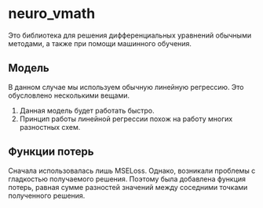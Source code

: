 # neuro_vmath

Это библиотека для решения дифференциальных уравнений обычными методами, а также при помощи машинного обучения.

## Модель

В данном случае мы используем обычную линейную регрессию. Это обусловлено несколькими вещами.
1) Данная модель будет работать быстро.
2) Принцип работы линейной регрессии похож на работу многих разностных схем.

## Функции потерь

Сначала использовалась лишь MSELoss. Однако, возникали проблемы с гладкостью получаемого решения. Поэтому была добавлена функция потерь, равная сумме разностей значений между соседними точками полученного решения.
